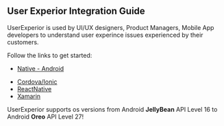 ## User Experior Integration Guide 

UserExperior is used by UI/UX designers, Product Managers, Mobile App developers to understand user experince issues experienced by their customers.

Follow the links to get started:
  - [Native - Android](android)
  <!-- - [Native - iOS](ios) -->
  - [Cordova/Ionic](cordova-ionic)
  - [ReactNative](reactnative)
  - [Xamarin](xamarin)
  
  UserExperior supports os versions from Android **JellyBean** API Level 16 to Android **Oreo** API Level 27!
